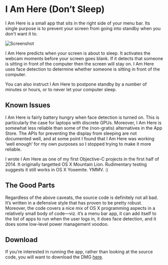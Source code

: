 # I Am Here (Don’t Sleep)

I Am Here is a small app that sits in the right side of your menu bar. Its single purpose is to prevent your screen from going into standby when you don't want it to.

![Screenshot](https://jdevuyst.appspot.com/apps/2014/iamhere/screenshot.jpg)

I Am Here predicts when your screen is about to sleep. It activates the webcam moments before your screen goes blank. If it detects that someone is sitting in front of the computer then the screen will stay on. I Am Here uses face detection to determine whether someone is sitting in front of the computer.

You can also instruct I Am Here to postpone standby by a number of minutes or hours, or to never let your computer sleep.

## Known Issues

I Am Here is fairly battery hungry when face detection is turned on. This is particularly the case for laptops with discrete GPUs. Moreover, I Am Here is somewhat less reliable than some of the (non-gratis) alternatives in the App Store. The APIs for preventing the display from sleeping are not documented well, and at some point I found that I Am Here was working ‘well enough’ for my own purposes so I stopped trying to make it more reliable.

I wrote I Am Here as one of my first Objective-C projects in the first half of 2014. It originally targetted OS X Mountain Lion. Rudimentary testing suggests it still works in OS X Yosemite. YMMV. :)

## The Good Parts

Regardless of the above caveats, the source code is definitely not all bad. It’s written in a defensive style that has proven to be pretty robust. Moreover, the code covers a nice mix of OS X programming aspects in a relatively small body of code—viz. it’s a menu bar app, it can add itself to the list of apps to run when the user logs in, it does face detection, and it does some low-level power management voodoo.

## Download

If you’re interested in running the app, rather than looking at the source code, you will want to download the DMG [here](https://jdevuyst.appspot.com/apps/2014/iamhere/iamhere.dmg).
